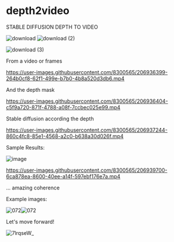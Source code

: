 # depth2video
STABLE DIFFUSION DEPTH TO VIDEO

![download](https://user-images.githubusercontent.com/8300565/207256115-c4de6b6f-3890-4e00-9e9c-e4a2162c22d5.png)
![download (2)](https://user-images.githubusercontent.com/8300565/207256128-925d11c2-42ac-4f5c-ab0c-28270745e61d.png)


![download (3)](https://user-images.githubusercontent.com/8300565/207256068-dffdf8e7-c8f6-48a8-b534-15a29e4d588e.png)



From a video or frames

https://user-images.githubusercontent.com/8300565/206936399-264b0cf8-62f1-499e-b7b0-4b8a520d3db6.mp4


And the depth mask


https://user-images.githubusercontent.com/8300565/206936404-c5f9a720-871f-4788-a08f-7ccbec025e99.mp4


Stable diffusion according the depth


https://user-images.githubusercontent.com/8300565/206937244-860c4fc8-85e1-4568-a2c0-b638a30d026f.mp4


Sample Results:

![image](https://user-images.githubusercontent.com/8300565/206937133-aca35de5-99df-4d8d-bc27-301e9d840c8d.png)


https://user-images.githubusercontent.com/8300565/206939700-6ca878ea-8600-40ee-a14f-597ebf176e7a.mp4

... amazing coherence


Example images:

![072](https://user-images.githubusercontent.com/8300565/207172663-d347b44f-bce3-4a15-9e92-5411ccdd7cb4.png)![072](https://user-images.githubusercontent.com/8300565/207172714-368f5c5e-a6c2-422a-b3cd-8c926e73779c.png)




Let's move forward!

![7lrqseW_](https://user-images.githubusercontent.com/8300565/207170061-88c823c7-996f-412b-bd4c-3c02e306dde2.png)

